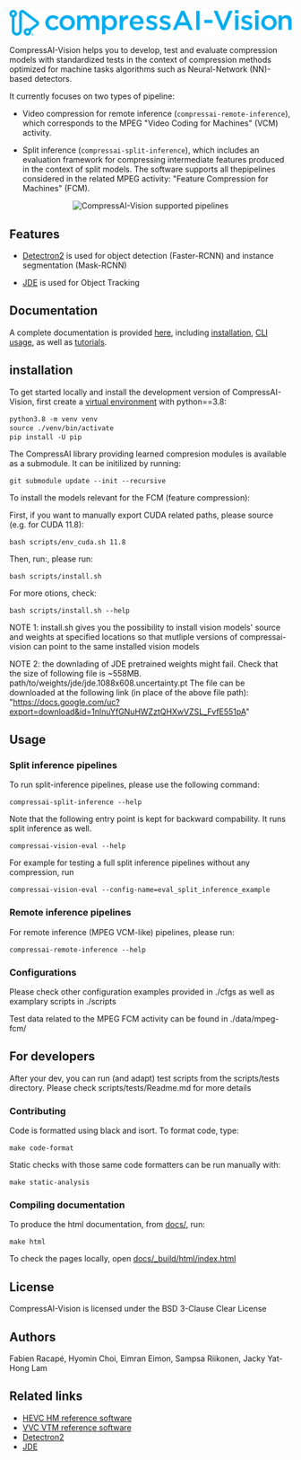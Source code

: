 <p align="center">
  <img src="docs/source/_static/logo.svg" alt="CompressAI-Vision-logo">
</p>

CompressAI-Vision helps you to develop, test and evaluate compression models with standardized tests in the context of compression methods optimized for machine tasks algorithms such as Neural-Network (NN)-based detectors.

It currently focuses on two types of pipeline:

- Video compression for remote inference (`compressai-remote-inference`), which corresponds to the MPEG "Video Coding for Machines" (VCM) activity.

- Split inference (`compressai-split-inference`), which  includes an evaluation framework for compressing intermediate features produced in the context of split models. The software supports all thepipelines considered in the related MPEG  activity: "Feature Compression for Machines" (FCM).

<p align="center">
  <img src="docs/source/media/images/compressai-vision-pipelines.png" alt="CompressAI-Vision supported pipelines">
</p>

## Features

- [Detectron2](https://detectron2.readthedocs.io/en/latest/index.html) is used for object detection (Faster-RCNN) and instance segmentation (Mask-RCNN)

- [JDE](https://github.com/Zhongdao/Towards-Realtime-MOT) is used for Object Tracking

## Documentation

A complete documentation is provided [here](https://interdigitalinc.github.io/CompressAI-Vision/index.html), including [installation](https://interdigitalinc.github.io/CompressAI-Vision/installation), [CLI usage](https://interdigitalinc.github.io/CompressAI-Vision/cli_usage.html), as well as [tutorials](https://interdigitalinc.github.io/CompressAI-Vision/tutorials).

## installation

To get started locally and install the development version of CompressAI-Vision, first create a [virtual environment](https://docs.python.org/3.8/library/venv.html) with python==3.8:

```
python3.8 -m venv venv
source ./venv/bin/activate
pip install -U pip
```

The CompressAI library providing learned compresion modules is available as a submodule. It can be initilized by running:
```
git submodule update --init --recursive
```

To install the models relevant for the FCM (feature compression):

First, if you want to manually export CUDA related paths, please source (e.g. for CUDA 11.8):
```
bash scripts/env_cuda.sh 11.8
```
Then, run:, please run:
```
bash scripts/install.sh
```

For more otions, check:
```
bash scripts/install.sh --help
```

NOTE 1: install.sh gives you the possibility to install vision models' source and weights at specified locations so that mutliple versions of compressai-vision can point to the same installed vision models

NOTE 2: the downlading of JDE pretrained weights might fail. Check that the size of following file is ~558MB.
path/to/weights/jde/jde.1088x608.uncertainty.pt
The file can be downloaded at the following link (in place of the above file path):
"https://docs.google.com/uc?export=download&id=1nlnuYfGNuHWZztQHXwVZSL_FvfE551pA"


## Usage

### Split inference pipelines

To run split-inference pipelines, please use the following command:
```
compressai-split-inference --help
```

Note that the following entry point is kept for backward compability. It runs split inference as well. 
```
compressai-vision-eval --help
```


For example for testing a full split inference pipelines without any compression, run

```
compressai-vision-eval --config-name=eval_split_inference_example
```

### Remote inference pipelines

For remote inference (MPEG VCM-like) pipelines, please run:
```
compressai-remote-inference --help
```

### Configurations

Please check other configuration examples provided in ./cfgs as well as examplary scripts in ./scripts

Test data related to the MPEG FCM activity can be found in ./data/mpeg-fcm/

## For developers

After your dev, you can run (and adapt) test scripts from the scripts/tests directory. Please check scripts/tests/Readme.md for more details

### Contributing

Code is formatted using black and isort. To format code, type:
```
make code-format
```
Static checks with those same code formatters can be run manually with:
```
make static-analysis
```

### Compiling documentation

To produce the html documentation, from [docs/](docs/), run:
```
make html
```
To check the pages locally, open [docs/_build/html/index.html](docs/index.html)

## License

CompressAI-Vision is licensed under the BSD 3-Clause Clear License

## Authors

Fabien Racapé, Hyomin Choi, Eimran Eimon, Sampsa Riikonen, Jacky Yat-Hong Lam

## Related links
 * [HEVC HM reference software](https://hevc.hhi.fraunhofer.de)
 * [VVC VTM reference software](https://vcgit.hhi.fraunhofer.de/jvet/VVCSoftware_VTM)
 * [Detectron2](https://detectron2.readthedocs.io/en/latest/index.html)
 * [JDE](https://github.com/Zhongdao/Towards-Realtime-MOT.git)
